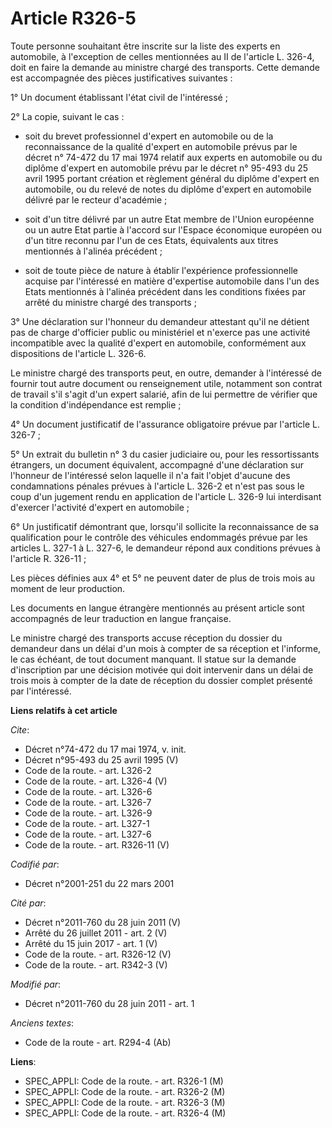 # Article R326-5

Toute personne souhaitant être inscrite sur la liste des experts en automobile, à l'exception de celles mentionnées au II de
l'article L. 326-4, doit en faire la demande au ministre chargé des transports. Cette demande est accompagnée des pièces
justificatives suivantes : 

1° Un document établissant l'état civil de l'intéressé ; 

2° La copie, suivant le cas :

- soit du brevet professionnel d'expert en automobile ou de la reconnaissance de la qualité d'expert en automobile prévus par
le décret n° 74-472 du 17 mai 1974 relatif aux experts en automobile ou du diplôme d'expert en automobile prévu par le décret
n° 95-493 du 25 avril 1995 portant création et règlement général du diplôme d'expert en automobile, ou du relevé de notes du
diplôme d'expert en automobile délivré par le recteur d'académie ;

- soit d'un titre délivré par un autre Etat membre de l'Union européenne ou un autre Etat partie à l'accord sur l'Espace
économique européen ou d'un titre reconnu par l'un de ces Etats, équivalents aux titres mentionnés à l'alinéa précédent ;

- soit de toute pièce de nature à établir l'expérience professionnelle acquise par l'intéressé en matière d'expertise
automobile dans l'un des Etats mentionnés à l'alinéa précédent dans les conditions fixées par arrêté du ministre chargé des
transports ; 

3° Une déclaration sur l'honneur du demandeur attestant qu'il ne détient pas de charge d'officier public ou ministériel et
n'exerce pas une activité incompatible avec la qualité d'expert en automobile, conformément aux dispositions de l'article L.
326-6. 

Le ministre chargé des transports peut, en outre, demander à l'intéressé de fournir tout autre document ou renseignement
utile, notamment son contrat de travail s'il s'agit d'un expert salarié, afin de lui permettre de vérifier que la condition
d'indépendance est remplie ; 

4° Un document justificatif de l'assurance obligatoire prévue par l'article L. 326-7 ; 

5° Un extrait du bulletin n° 3 du casier judiciaire ou, pour les ressortissants étrangers, un document équivalent, accompagné
d'une déclaration sur l'honneur de l'intéressé selon laquelle il n'a fait l'objet d'aucune des condamnations pénales prévues
à l'article L. 326-2 et n'est pas sous le coup d'un jugement rendu en application de l'article L. 326-9 lui interdisant
d'exercer l'activité d'expert en automobile ; 

6° Un justificatif démontrant que, lorsqu'il sollicite la reconnaissance de sa qualification pour le contrôle des véhicules
endommagés prévue par les articles L. 327-1 à L. 327-6, le demandeur répond aux conditions prévues à l'article R. 326-11 ; 

Les pièces définies aux 4° et 5° ne peuvent dater de plus de trois mois au moment de leur production. 

Les documents en langue étrangère mentionnés au présent article sont accompagnés de leur traduction en langue française. 

Le ministre chargé des transports accuse réception du dossier du demandeur dans un délai d'un mois à compter de sa réception
et l'informe, le cas échéant, de tout document manquant. Il statue sur la demande d'inscription par une décision motivée qui
doit intervenir dans un délai de trois mois à compter de la date de réception du dossier complet présenté par l'intéressé.

**Liens relatifs à cet article**

_Cite_:

  - Décret n°74-472 du 17 mai 1974, v. init.
  - Décret n°95-493 du 25 avril 1995 (V)
  - Code de la route. - art. L326-2
  - Code de la route. - art. L326-4 (V)
  - Code de la route. - art. L326-6
  - Code de la route. - art. L326-7
  - Code de la route. - art. L326-9
  - Code de la route. - art. L327-1
  - Code de la route. - art. L327-6
  - Code de la route. - art. R326-11 (V)

_Codifié par_:

  - Décret n°2001-251 du 22 mars 2001

_Cité par_:

  - Décret n°2011-760 du 28 juin 2011 (V)
  - Arrêté du 26 juillet 2011 - art. 2 (V)
  - Arrêté du 15 juin 2017 - art. 1 (V)
  - Code de la route. - art. R326-12 (V)
  - Code de la route. - art. R342-3 (V)

_Modifié par_:

  - Décret n°2011-760 du 28 juin 2011 - art. 1

_Anciens textes_:

  - Code de la route - art. R294-4 (Ab)

**Liens**:

  - SPEC_APPLI: Code de la route. - art. R326-1 (M)
  - SPEC_APPLI: Code de la route. - art. R326-2 (M)
  - SPEC_APPLI: Code de la route. - art. R326-3 (M)
  - SPEC_APPLI: Code de la route. - art. R326-4 (M)
